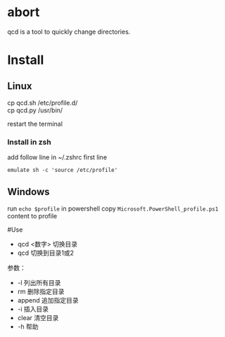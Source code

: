# abort
qcd is a tool to quickly change directories. 


# Install
## Linux
cp qcd.sh /etc/profile.d/  
cp qcd.py /usr/bin/

restart the terminal 

### Install in zsh
add follow line in ~/.zshrc first line
```
emulate sh -c 'source /etc/profile'
```
## Windows
run `echo $profile` in powershell
copy `Microsoft.PowerShell_profile.ps1` content to profile

#Use

- qcd <数字> 切换目录
- qcd 切换到目录1或2 

参数：

-  -l 列出所有目录 
-  rm <path> 删除指定目录 
-  append <path> 追加指定目录 
-  -i  <path> 插入目录 
-  clear 清空目录 
-  -h 帮助 
